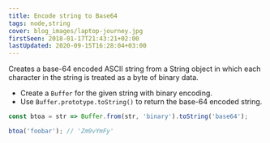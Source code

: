 ```yaml
---
title: Encode string to Base64
tags: node,string
cover: blog_images/laptop-journey.jpg
firstSeen: 2018-01-17T21:43:21+02:00
lastUpdated: 2020-09-15T16:28:04+03:00
---
```


Creates a base-64 encoded ASCII string from a String object in which each character in the string is treated as a byte of binary data.

- Create a `Buffer` for the given string with binary encoding.
- Use `Buffer.prototype.toString()` to return the base-64 encoded string.

```js
const btoa = str => Buffer.from(str, 'binary').toString('base64');
```

```js
btoa('foobar'); // 'Zm9vYmFy'
```
